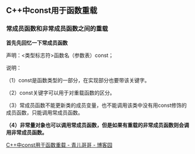 ## C++中const用于函数重载

### 常成员函数和非常成员函数之间的重载

**首先先回忆一下常成员函数**

声明：<类型标志符>函数名（参数表）const；

说明：

（1）const是函数类型的一部分，在实现部分也要带该关键字。

（2）const关键字可以用于对重载函数的区分。

（3）常成员函数不能更新类的成员变量，也不能调用该类中没有用const修饰的成员函数，只能调用常成员函数。

**（4）非常量对象也可以调用常成员函数，但是如果有重载的非常成员函数则会调用非常成员函数。**

[C++中const用于函数重载 - 青儿哥哥 - 博客园](https://www.cnblogs.com/qingergege/p/7609533.html)
